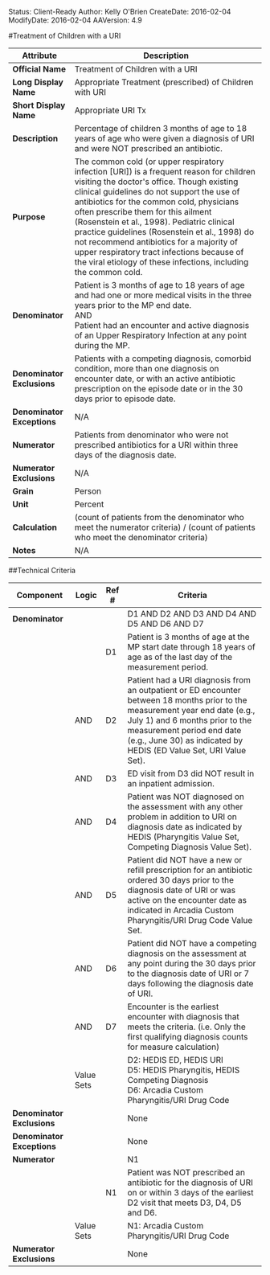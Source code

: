 Status: Client-Ready
Author: Kelly O'Brien
CreateDate: 2016-02-04
ModifyDate: 2016-02-04
AAVersion: 4.9

#Treatment of Children with a URI

| Attribute | Description |
| --------- | ----------- |
| **Official Name** | Treatment of Children with a URI |
| **Long Display Name** | Appropriate Treatment (prescribed) of Children with URI |
| **Short Display Name** | Appropriate URI Tx |
| **Description** | Percentage of children 3 months of age to 18 years of age who were given a diagnosis of URI and were NOT prescribed an antibiotic. |
| **Purpose** | The common cold (or upper respiratory infection [URI]) is a frequent reason for children visiting the doctor's office. Though existing clinical guidelines do not support the use of antibiotics for the common cold, physicians often prescribe them for this ailment (Rosenstein et al., 1998). Pediatric clinical practice guidelines (Rosenstein et al., 1998) do not recommend antibiotics for a majority of upper respiratory tract infections because of the viral etiology of these infections, including the common cold. |
| **Denominator** | Patient is 3 months of age to 18 years of age and had one or more medical visits in the three years prior to the MP end date.<br>AND<br>Patient had an encounter and active diagnosis of an Upper Respiratory Infection at any point during the MP. |
| **Denominator Exclusions** | Patients with a competing diagnosis, comorbid condition, more than one diagnosis on encounter date, or with an active antibiotic prescription on the episode date or in the 30 days prior to episode date. |
| **Denominator Exceptions** | N/A |
| **Numerator** | Patients from denominator who were not prescribed antibiotics for a URI within three days of the diagnosis date. |
| **Numerator Exclusions** | N/A |
| **Grain** | Person |
| **Unit** | Percent |
| **Calculation** | (count of patients from the denominator who meet the numerator criteria) / (count of patients who meet the denominator criteria) |
| **Notes** | N/A |


##Technical Criteria

| Component | Logic | Ref # | Criteria |
| --------- | ----- | ----- | -------- |
| **Denominator** | | | D1 AND D2 AND D3 AND D4 AND D5 AND D6 AND D7 |
| |  | D1 | Patient is 3 months of age at the MP start date through 18 years of age as of the last day of the measurement period. |
| | AND | D2 | Patient had a URI diagnosis from an outpatient or ED encounter between 18 months prior to the measurement year end date (e.g., July 1) and 6 months prior to the measurement period end date (e.g., June 30) as indicated by HEDIS (ED Value Set, URI Value Set). |
| | AND | D3 | ED visit from D3 did NOT result in an inpatient admission. |
| | AND | D4 | Patient was NOT diagnosed on the assessment with any other problem in addition to URI on diagnosis date as indicated by HEDIS (Pharyngitis Value Set, Competing Diagnosis Value Set). |
| | AND | D5 | Patient did NOT have a new or refill prescription for an antibiotic ordered 30 days prior to the diagnosis date of URI or was active on the encounter date as indicated in Arcadia Custom Pharyngitis/URI Drug Code Value Set. |
| | AND | D6 | Patient did NOT have a competing diagnosis on the assessment at any point during the 30 days prior to the diagnosis date of URI or 7 days following the diagnosis date of URI. |
| | AND | D7 | Encounter is the earliest encounter with diagnosis that meets the criteria. (i.e. Only the first qualifying diagnosis counts for measure calculation) |
| | Value Sets | | D2: HEDIS ED, HEDIS URI<br>D5: HEDIS Pharyngitis, HEDIS Competing Diagnosis<br>D6: Arcadia Custom Pharyngitis/URI Drug Code |
| **Denominator Exclusions** | | | None |
| **Denominator Exceptions** | | | None |
| **Numerator** | | | N1 |
| |  | N1 | Patient was NOT prescribed an antibiotic for the diagnosis of URI on or within 3 days of the earliest D2 visit that meets D3, D4, D5 and D6. |
| | Value Sets | | N1: Arcadia Custom Pharyngitis/URI Drug Code |
| **Numerator Exclusions** | | | None |
